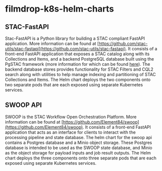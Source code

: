 # filmdrop-k8s-helm-charts

## STAC-FastAPI

Stac-FastAPI is a Python library for building a STAC compliant FastAPI application. More information can be found at [https://github.com/stac-utils/stac-fastapi](https://github.com/stac-utils/stac-fastapi). It consists of a front-end FastAPI application that exposes a STAC catalog along with its Collections and Items, and a backend PostgreSQL database built using the PgSTAC framework (more information for which can be found [here](https://github.com/stac-utils/pgstac)). The backend database stores provides functionality for STAC Filters and CQL2 search along with utilities to help manage indexing and partitioning of STAC Collections and Items. The Helm chart deploys the two components onto two separate pods that are each exposed using separate Kubernetes services.

## SWOOP API

SWOOP is the STAC Workflow Open Orchestration Platform. More information can be found at [https://github.com/Element84/swoop](https://github.com/Element84/swoop). It consists of a front-end FastAPI application that  acts as an interface for clients to interact with the processing pipeline and state database. The helm chart for the swoop api contains a Postgres database and a Minio object storage. These Postgres database is intended to be used as the SWOOP state database, and Minio as the object storage for payload inputs and job result outputs. The Helm chart deploys the three components onto three separate pods that are each exposed using separate Kubernetes services.
